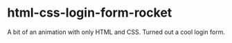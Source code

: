 # html-css-login-form-rocket

A bit of an animation with only HTML and CSS.
Turned out a cool login form.
